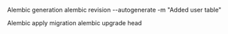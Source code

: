 Alembic generation
alembic revision --autogenerate -m "Added user table"

Alembic apply migration
alembic upgrade head